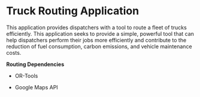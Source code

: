 # Truck Routing Application

This application provides dispatchers with a tool to route a fleet of trucks efficiently. This application seeks to provide a simple, powerful tool that can help dispatchers perform their jobs more efficiently and contribute to the reduction of fuel consumption, carbon emissions, and vehicle maintenance costs.

**Routing Dependencies**

* OR-Tools

* Google Maps API
